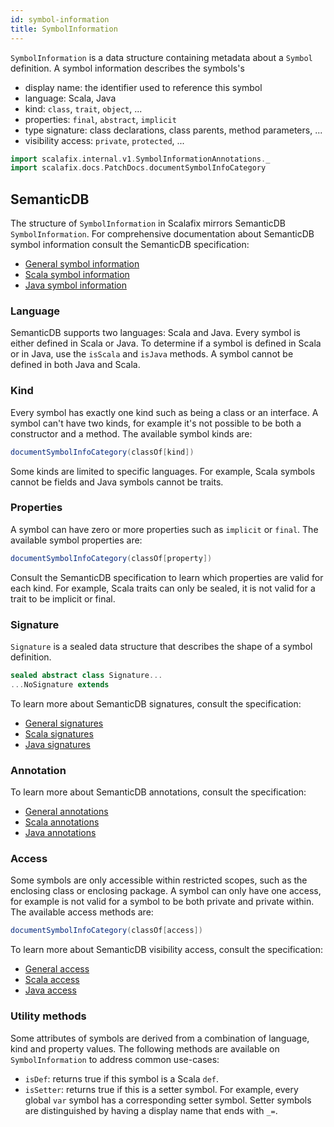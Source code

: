 ```yaml
---
id: symbol-information
title: SymbolInformation
---
```


`SymbolInformation` is a data structure containing metadata about a `Symbol`
definition. A symbol information describes the symbols's

- display name: the identifier used to reference this symbol
- language: Scala, Java
- kind: `class`, `trait`, `object`, ...
- properties: `final`, `abstract`, `implicit`
- type signature: class declarations, class parents, method parameters, ...
- visibility access: `private`, `protected`, ...

```scala mdoc:passthrough
import scalafix.internal.v1.SymbolInformationAnnotations._
import scalafix.docs.PatchDocs.documentSymbolInfoCategory
```

## SemanticDB

The structure of `SymbolInformation` in Scalafix mirrors SemanticDB
`SymbolInformation`. For comprehensive documentation about SemanticDB symbol
information consult the SemanticDB specification:

- [General symbol information](https://github.com/scalameta/scalameta/blob/master/semanticdb/semanticdb3/semanticdb3.md#symbolinformation)
- [Scala symbol information](https://github.com/scalameta/scalameta/blob/master/semanticdb/semanticdb3/semanticdb3.md#scala-symbolinformation)
- [Java symbol information](https://github.com/scalameta/scalameta/blob/master/semanticdb/semanticdb3/semanticdb3.md#java-symbolinformation)

### Language

SemanticDB supports two languages: Scala and Java. Every symbol is either
defined in Scala or Java. To determine if a symbol is defined in Scala or in
Java, use the `isScala` and `isJava` methods. A symbol cannot be defined in both
Java and Scala.

### Kind

Every symbol has exactly one kind such as being a class or an interface. A
symbol can't have two kinds, for example it's not possible to be both a
constructor and a method. The available symbol kinds are:

```scala mdoc:passthrough
documentSymbolInfoCategory(classOf[kind])
```

Some kinds are limited to specific languages. For example, Scala symbols cannot
be fields and Java symbols cannot be traits.

### Properties

A symbol can have zero or more properties such as `implicit` or `final`. The
available symbol properties are:

```scala mdoc:passthrough
documentSymbolInfoCategory(classOf[property])
```

Consult the SemanticDB specification to learn which properties are valid for
each kind. For example, Scala traits can only be sealed, it is not valid for a
trait to be implicit or final.

### Signature

`Signature` is a sealed data structure that describes the shape of a symbol
definition.

```scala mdoc:file:scalafix-core/src/main/scala/scalafix/v1/Signature.scala
sealed abstract class Signature...
...NoSignature extends
```

To learn more about SemanticDB signatures, consult the specification:

- [General signatures](https://github.com/scalameta/scalameta/blob/master/semanticdb/semanticdb3/semanticdb3.md#signature)
- [Scala signatures](https://github.com/scalameta/scalameta/blob/master/semanticdb/semanticdb3/semanticdb3.md#scala-signature)
- [Java signatures](https://github.com/scalameta/scalameta/blob/master/semanticdb/semanticdb3/semanticdb3.md#java-signature)

### Annotation

To learn more about SemanticDB annotations, consult the specification:

- [General annotations](https://github.com/scalameta/scalameta/blob/master/semanticdb/semanticdb3/semanticdb3.md#annotation)
- [Scala annotations](https://github.com/scalameta/scalameta/blob/master/semanticdb/semanticdb3/semanticdb3.md#scala-annotation)
- [Java annotations](https://github.com/scalameta/scalameta/blob/master/semanticdb/semanticdb3/semanticdb3.md#java-annotation)

### Access

Some symbols are only accessible within restricted scopes, such as the enclosing
class or enclosing package. A symbol can only have one access, for example is
not valid for a symbol to be both private and private within. The available
access methods are:

```scala mdoc:passthrough
documentSymbolInfoCategory(classOf[access])
```

To learn more about SemanticDB visibility access, consult the specification:

- [General access](https://github.com/scalameta/scalameta/blob/master/semanticdb/semanticdb3/semanticdb3.md#access)
- [Scala access](https://github.com/scalameta/scalameta/blob/master/semanticdb/semanticdb3/semanticdb3.md#scala-access)
- [Java access](https://github.com/scalameta/scalameta/blob/master/semanticdb/semanticdb3/semanticdb3.md#java-access)

### Utility methods

Some attributes of symbols are derived from a combination of language, kind and
property values. The following methods are available on `SymbolInformation` to
address common use-cases:

- `isDef`: returns true if this symbol is a Scala `def`.
- `isSetter`: returns true if this is a setter symbol. For example, every global
  `var` symbol has a corresponding setter symbol. Setter symbols are
  distinguished by having a display name that ends with `_=`.
